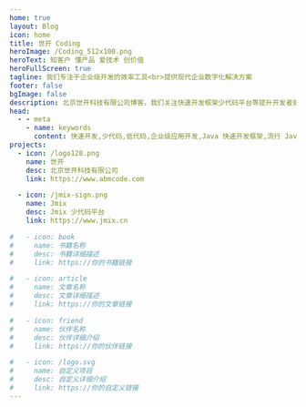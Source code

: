 ```yaml
---
home: true
layout: Blog
icon: home
title: 世开 Coding
heroImage: /Coding_512x100.png
heroText: 知客户 懂产品 爱技术 创价值
heroFullScreen: true
tagline: 我们专注于企业级开发的效率工具<br>提供现代企业数字化解决方案
footer: false
bgImage: false
description: 北京世开科技有限公司博客，我们关注快速开发框架少代码平台等提升开发者效率的工具
head:
  - - meta
    - name: keywords
      content: 快速开发,少代码,低代码,企业级应用开发,Java 快速开发框架,流行 Java 框架,jmix
projects:
  - icon: /logo128.png
    name: 世开
    desc: 北京世开科技有限公司
    link: https://www.abmcode.com

  - icon: /jmix-sign.png
    name: Jmix
    desc: Jmix 少代码平台
    link: https://www.jmix.cn

#   - icon: book
#     name: 书籍名称
#     desc: 书籍详细描述
#     link: https://你的书籍链接

#   - icon: article
#     name: 文章名称
#     desc: 文章详细描述
#     link: https://你的文章链接

#   - icon: friend
#     name: 伙伴名称
#     desc: 伙伴详细介绍
#     link: https://你的伙伴链接

#   - icon: /logo.svg
#     name: 自定义项目
#     desc: 自定义详细介绍
#     link: https://你的自定义链接
---
```

